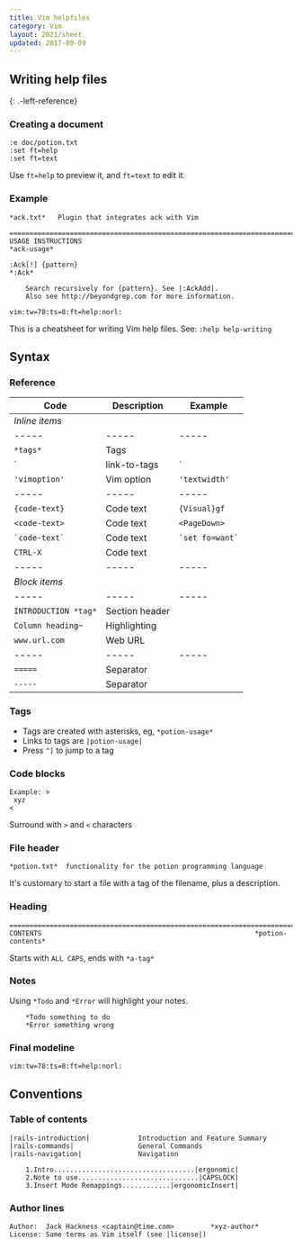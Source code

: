 ```yaml
---
title: Vim helpfiles
category: Vim
layout: 2021/sheet
updated: 2017-09-09
---
```


## Writing help files
{: .-left-reference}

### Creating a document

```nohighlight
:e doc/potion.txt
:set ft=help
:set ft=text
```

Use `ft=help` to preview it, and `ft=text` to edit it.

### Example

```nohighlight
*ack.txt*   Plugin that integrates ack with Vim

==============================================================================
USAGE INSTRUCTIONS                                                 *ack-usage*

:Ack[!] {pattern}                                                       *:Ack*

    Search recursively for {pattern}. See |:AckAdd|.
    Also see http://beyondgrep.com for more information.

vim:tw=78:ts=8:ft=help:norl:
```

This is a cheatsheet for writing Vim help files. See: `:help help-writing`

## Syntax

### Reference

| Code                 | Description    | Example             |
| -----                | -----          | -----               |
| *Inline items*                                              |
| -----                | -----          | -----               |
| `*tags*`             | Tags           |                     |
| `|link-to-tags|`     | Links to tags  | `|:command|`        |
| `'vimoption'`        | Vim option     | `'textwidth'`       |
| -----                | -----          | -----               |
| `{code-text}`        | Code text      | `{Visual}gf`        |
| `<code-text>`        | Code text      | `<PageDown>`        |
| `` `code-text` ``    | Code text      | `` `set fo=want` `` |
| `CTRL-X`             | Code text      |                     |
| -----                | -----          | -----               |
| *Block items*                                               |
| -----                | -----          | -----               |
| `INTRODUCTION *tag*` | Section header |                     |
| `Column heading~`    | Highlighting   |                     |
| `www.url.com`        | Web URL        |                     |
| -----                | -----          | -----               |
| `=====`              | Separator      |                     |
| `-----`              | Separator      |                     |

### Tags

 * Tags are created with asterisks, eg, `*potion-usage*`
 * Links to tags are `|potion-usage|`
 * Press `^]` to jump to a tag

### Code blocks

```
Example: >
 xyz
<
```

Surround with `>` and `<` characters

### File header

```
*potion.txt*  functionality for the potion programming language
```

It's customary to start a file with a tag of the filename, plus a description.

### Heading

```
==============================================================================
CONTENTS                                                     *potion-contents*
```

Starts with `ALL CAPS`, ends with `*a-tag*`

### Notes
Using `*Todo` and `*Error` will highlight your notes.

```
	*Todo something to do
	*Error something wrong
```

### Final modeline

```nohighlight
vim:tw=78:ts=8:ft=help:norl:
```

## Conventions

### Table of contents

```nohighlight
|rails-introduction|            Introduction and Feature Summary
|rails-commands|                General Commands
|rails-navigation|              Navigation
```

```nohighlight
    1.Intro...................................|ergonomic|
    2.Note to use..............................|CAPSLOCK|
    3.Insert Mode Remappings............|ergonomicInsert|
```

### Author lines

```nohighlight
Author:  Jack Hackness <captain@time.com>         *xyz-author*
License: Same terms as Vim itself (see |license|)
```
